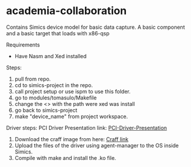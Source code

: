 # academia-collaboration
Contains Simics device model for basic data capture. 
A basic component and a basic target that loads with x86-qsp

Requirements
 - Have Nasm and Xed installed 

Steps: 
1. pull from repo. 
2. cd to simics-project in the repo. 
3. call project setup or use ispm to use this folder.
4. go to modules/tomasulo/Makefile 
5. change the <<XedPath>> with the path were xed was install
6. go back to simics-project 
7. make "device_name" from project workspace.

Driver steps:
PCI Driver Presentation link: [PCI-Driver-Presentation](https://drive.google.com/file/d/1HJH5QXc6Vq-CjpyutNHL_0jMnbwRRAA3/view?usp=sharing)

1. Download the craff image from here: [Craff link](https://drive.google.com/file/d/1Hrl3ZlBgfXd_BiBZwEvxHkptiOIPQ2gs/view?usp=sharing)
2. Upload the files of the driver using agent-manager to the OS inside Simics.
3. Compile with make and install the .ko file.

